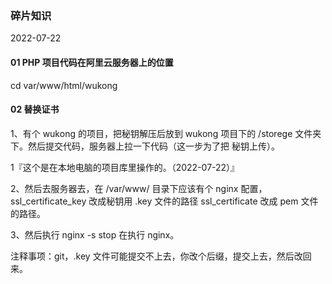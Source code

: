 ### 碎片知识

2022-07-22

#### 01 PHP 项目代码在阿里云服务器上的位置

cd var/www/html/wukong

#### 02 替换证书

1、有个 wukong 的项目，把秘钥解压后放到 wukong 项目下的  /storege 文件夹下。然后提交代码，服务器上拉一下代码（这一步为了把 秘钥上传）。

1『这个是在本地电脑的项目库里操作的。（2022-07-22）』

2、然后去服务器去，在 /var/www/ 目录下应该有个 nginx 配置，ssl_certificate_key 改成秘钥用 .key 文件的路径
ssl_certificate 改成 pem 文件的路径。

3、然后执行 nginx -s stop 在执行 nginx。

注释事项：git，.key 文件可能提交不上去，你改个后缀，提交上去，然后改回来。